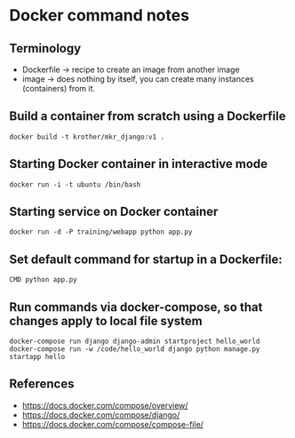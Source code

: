 
# Docker command notes

## Terminology

* Dockerfile -> recipe to create an image from another image
* image -> does nothing by itself, you can create many instances (containers) from it.

## Build a container from scratch using a Dockerfile

    docker build -t krother/mkr_django:v1 .

## Starting Docker container in interactive mode

    docker run -i -t ubuntu /bin/bash

## Starting service on Docker container 

    docker run -d -P training/webapp python app.py

## Set default command for startup in a Dockerfile:

    CMD python app.py

## Run commands via docker-compose, so that changes apply to local file system

    docker-compose run django django-admin startproject hello_world
    docker-compose run -w /code/hello_world django python manage.py startapp hello
    
## References

* https://docs.docker.com/compose/overview/
* https://docs.docker.com/compose/django/
* https://docs.docker.com/compose/compose-file/
